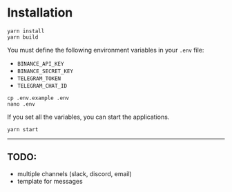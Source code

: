 # Installation

```shell
yarn install
yarn build
```

You must define the following environment variables in your `.env` file:

- `BINANCE_API_KEY`
- `BINANCE_SECRET_KEY`
- `TELEGRAM_TOKEN`
- `TELEGRAM_CHAT_ID`

```shell
cp .env.example .env
nano .env
````

If you set all the variables, you can start the applications.

```shell
yarn start
```
-------
## TODO:

- multiple channels (slack, discord, email)
- template for messages
